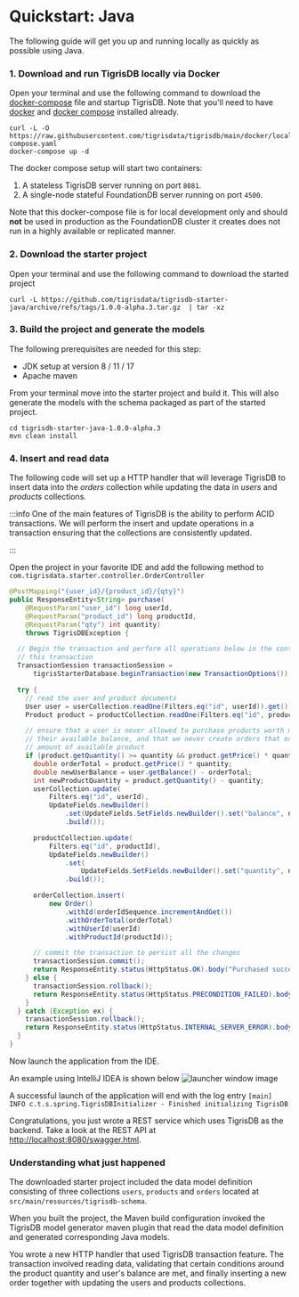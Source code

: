 # Quickstart: Java

The following guide will get you up and running locally as quickly as possible
using Java.

### 1. Download and run TigrisDB locally via Docker

Open your terminal and use the following command to download the
[docker-compose](https://raw.githubusercontent.com/tigrisdata/tigrisdb/main/docker/local/docker-compose.yaml)
file and startup TigrisDB. Note that you'll need to have
[docker](https://docs.docker.com/get-docker/) and
[docker compose](https://docs.docker.com/compose/install/) installed already.

```shell
curl -L -O https://raw.githubusercontent.com/tigrisdata/tigrisdb/main/docker/local/docker-compose.yaml
docker-compose up -d
```

The docker compose setup will start two containers:

1. A stateless TigrisDB server running on port `8081`.
2. A single-node stateful FoundationDB server running on port `4500`.

Note that this docker-compose file is for local development only and should
**not** be used in production as the FoundationDB cluster it creates does
not run in a highly available or replicated manner.

### 2. Download the starter project

Open your terminal and use the following command to download the started project

```shell
curl -L https://github.com/tigrisdata/tigrisdb-starter-java/archive/refs/tags/1.0.0-alpha.3.tar.gz  | tar -xz
```

### 3. Build the project and generate the models

The following prerequisites are needed for this step:

- JDK setup at version 8 / 11 / 17
- Apache maven

From your terminal move into the starter project and build it. This will
also generate the models with the schema packaged as part of the started
project.

```shell
cd tigrisdb-starter-java-1.0.0-alpha.3
mvn clean install
```

### 4. Insert and read data

The following code will set up a HTTP handler that will leverage TigrisDB to
insert data into the _orders_ collection while updating the data in _users_ and
_products_ collections.

:::info
One of the main features of TigrisDB is the ability to perform ACID
transactions. We will perform the insert and update operations in a
transaction ensuring that the collections are consistently updated.

:::

Open the project in your favorite IDE and add the following method to
`com.tigrisdata.starter.controller.OrderController`

```java title="OrderController.java"
@PostMapping("{user_id}/{product_id}/{qty}")
public ResponseEntity<String> purchase(
    @RequestParam("user_id") long userId,
    @RequestParam("product_id") long productId,
    @RequestParam("qty") int quantity)
    throws TigrisDBException {

  // Begin the transaction and perform all operations below in the context of
  // this transaction
  TransactionSession transactionSession =
      tigrisStarterDatabase.beginTransaction(new TransactionOptions());

  try {
    // read the user and product documents
    User user = userCollection.readOne(Filters.eq("id", userId)).get();
    Product product = productCollection.readOne(Filters.eq("id", productId)).get();

    // ensure that a user is never allowed to purchase products worth more than
    // their available balance, and that we never create orders that exceed the
    // amount of available product
    if (product.getQuantity() >= quantity && product.getPrice() * quantity <= user.getBalance()) {
      double orderTotal = product.getPrice() * quantity;
      double newUserBalance = user.getBalance() - orderTotal;
      int newProductQuantity = product.getQuantity() - quantity;
      userCollection.update(
          Filters.eq("id", userId),
          UpdateFields.newBuilder()
              .set(UpdateFields.SetFields.newBuilder().set("balance", newUserBalance).build())
              .build());

      productCollection.update(
          Filters.eq("id", productId),
          UpdateFields.newBuilder()
              .set(
                  UpdateFields.SetFields.newBuilder().set("quantity", newProductQuantity).build())
              .build());

      orderCollection.insert(
          new Order()
              .withId(orderIdSequence.incrementAndGet())
              .withOrderTotal(orderTotal)
              .withUserId(userId)
              .withProductId(productId));

      // commit the transaction to persist all the changes
      transactionSession.commit();
      return ResponseEntity.status(HttpStatus.OK).body("Purchased successfully");
    } else {
      transactionSession.rollback();
      return ResponseEntity.status(HttpStatus.PRECONDITION_FAILED).body("Not enough balance");
    }
  } catch (Exception ex) {
    transactionSession.rollback();
    return ResponseEntity.status(HttpStatus.INTERNAL_SERVER_ERROR).body("Failed to shop");
  }
}
```

Now launch the application from the IDE.

An example using IntelliJ IDEA is shown below
![launcher window image](/img/screenshots/launcher_window.png)

A successful launch of the application will end with the log entry
`[main] INFO c.t.s.spring.TigrisDBInitializer - Finished initializing TigrisDB`

Congratulations, you just wrote a REST service which uses TigrisDB as the
backend. Take a look at the REST API at
[http://localhost:8080/swagger.html](http://localhost:8080/swagger.html).

### Understanding what just happened

The downloaded starter project included the data model definition consisting
of three collections `users`, `products` and `orders` located at
`src/main/resources/tigrisdb-schema`.

When you built the project, the Maven build configuration invoked the TigrisDB
model generator maven plugin that read the data model definition and generated
corresponding Java models.

You wrote a new HTTP handler that used TigrisDB transaction feature. The
transaction involved reading data, validating that certain conditions around
the product quantity and user's balance are met, and finally inserting a new
order together with updating the users and products collections.
